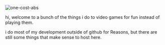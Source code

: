 ![one-cost-abs](https://user-images.githubusercontent.com/629075/129284146-6dccb816-41e0-4853-a462-4dd41772291d.jpg)

hi, welcome to a bunch of the things i do to video games for fun instead of playing them.

i do most of my development outside of github for Reasons, but there are still some things that make sense to host here.

<!--
**lifning/lifning** is a ✨ _special_ ✨ repository because its `README.md` (this file) appears on your GitHub profile.

Here are some ideas to get you started:

- 🔭 I’m currently working on ...
- 🌱 I’m currently learning ...
- 👯 I’m looking to collaborate on ...
- 🤔 I’m looking for help with ...
- 💬 Ask me about ...
- 📫 How to reach me: ...
- 😄 Pronouns: ...
- ⚡ Fun fact: ...
-->
